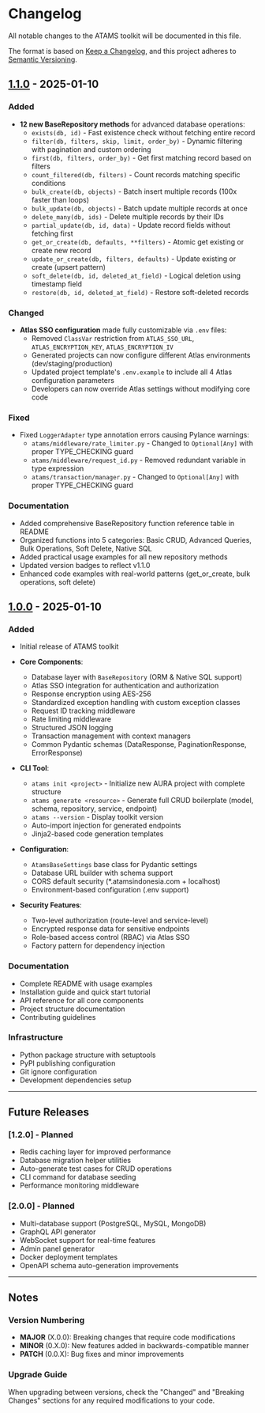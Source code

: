 # Changelog

All notable changes to the ATAMS toolkit will be documented in this file.

The format is based on [Keep a Changelog](https://keepachangelog.com/en/1.0.0/),
and this project adheres to [Semantic Versioning](https://semver.org/spec/v2.0.0.html).

## [1.1.0] - 2025-01-10

### Added
- **12 new BaseRepository methods** for advanced database operations:
  - `exists(db, id)` - Fast existence check without fetching entire record
  - `filter(db, filters, skip, limit, order_by)` - Dynamic filtering with pagination and custom ordering
  - `first(db, filters, order_by)` - Get first matching record based on filters
  - `count_filtered(db, filters)` - Count records matching specific conditions
  - `bulk_create(db, objects)` - Batch insert multiple records (100x faster than loops)
  - `bulk_update(db, objects)` - Batch update multiple records at once
  - `delete_many(db, ids)` - Delete multiple records by their IDs
  - `partial_update(db, id, data)` - Update record fields without fetching first
  - `get_or_create(db, defaults, **filters)` - Atomic get existing or create new record
  - `update_or_create(db, filters, defaults)` - Update existing or create (upsert pattern)
  - `soft_delete(db, id, deleted_at_field)` - Logical deletion using timestamp field
  - `restore(db, id, deleted_at_field)` - Restore soft-deleted records

### Changed
- **Atlas SSO configuration** made fully customizable via `.env` files:
  - Removed `ClassVar` restriction from `ATLAS_SSO_URL`, `ATLAS_ENCRYPTION_KEY`, `ATLAS_ENCRYPTION_IV`
  - Generated projects can now configure different Atlas environments (dev/staging/production)
  - Updated project template's `.env.example` to include all 4 Atlas configuration parameters
  - Developers can now override Atlas settings without modifying core code

### Fixed
- Fixed `LoggerAdapter` type annotation errors causing Pylance warnings:
  - `atams/middleware/rate_limiter.py` - Changed to `Optional[Any]` with proper TYPE_CHECKING guard
  - `atams/middleware/request_id.py` - Removed redundant variable in type expression
  - `atams/transaction/manager.py` - Changed to `Optional[Any]` with proper TYPE_CHECKING guard

### Documentation
- Added comprehensive BaseRepository function reference table in README
- Organized functions into 5 categories: Basic CRUD, Advanced Queries, Bulk Operations, Soft Delete, Native SQL
- Added practical usage examples for all new repository methods
- Updated version badges to reflect v1.1.0
- Enhanced code examples with real-world patterns (get_or_create, bulk operations, soft delete)

## [1.0.0] - 2025-01-10

### Added
- Initial release of ATAMS toolkit
- **Core Components**:
  - Database layer with `BaseRepository` (ORM & Native SQL support)
  - Atlas SSO integration for authentication and authorization
  - Response encryption using AES-256
  - Standardized exception handling with custom exception classes
  - Request ID tracking middleware
  - Rate limiting middleware
  - Structured JSON logging
  - Transaction management with context managers
  - Common Pydantic schemas (DataResponse, PaginationResponse, ErrorResponse)

- **CLI Tool**:
  - `atams init <project>` - Initialize new AURA project with complete structure
  - `atams generate <resource>` - Generate full CRUD boilerplate (model, schema, repository, service, endpoint)
  - `atams --version` - Display toolkit version
  - Auto-import injection for generated endpoints
  - Jinja2-based code generation templates

- **Configuration**:
  - `AtamsBaseSettings` base class for Pydantic settings
  - Database URL builder with schema support
  - CORS default security (*.atamsindonesia.com + localhost)
  - Environment-based configuration (.env support)

- **Security Features**:
  - Two-level authorization (route-level and service-level)
  - Encrypted response data for sensitive endpoints
  - Role-based access control (RBAC) via Atlas SSO
  - Factory pattern for dependency injection

### Documentation
- Complete README with usage examples
- Installation guide and quick start tutorial
- API reference for all core components
- Project structure documentation
- Contributing guidelines

### Infrastructure
- Python package structure with setuptools
- PyPI publishing configuration
- Git ignore configuration
- Development dependencies setup

---

## Future Releases

### [1.2.0] - Planned
- Redis caching layer for improved performance
- Database migration helper utilities
- Auto-generate test cases for CRUD operations
- CLI command for database seeding
- Performance monitoring middleware

### [2.0.0] - Planned
- Multi-database support (PostgreSQL, MySQL, MongoDB)
- GraphQL API generator
- WebSocket support for real-time features
- Admin panel generator
- Docker deployment templates
- OpenAPI schema auto-generation improvements

---

## Notes

### Version Numbering
- **MAJOR** (X.0.0): Breaking changes that require code modifications
- **MINOR** (0.X.0): New features added in backwards-compatible manner
- **PATCH** (0.0.X): Bug fixes and minor improvements

### Upgrade Guide
When upgrading between versions, check the "Changed" and "Breaking Changes" sections for any required modifications to your code.

[1.1.0]: https://github.com/atams/atams-toolkit/releases/tag/v1.1.0
[1.0.0]: https://github.com/atams/atams-toolkit/releases/tag/v1.0.0
